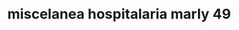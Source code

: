 ---
title: "miscelanea hospitalaria marly 49"
url: /bogota-d-c/miscelanea-hospitalaria-marly-49/
shop: farmacia
---